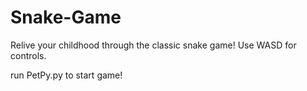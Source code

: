 # Snake-Game
Relive your childhood through the classic snake game! Use WASD for controls.

run PetPy.py to start game!
